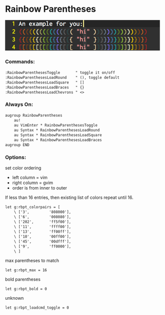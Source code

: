 # Rainbow Parentheses

![example screenshot](https://github.com/masukomi/rainbow_parentheses.vim/raw/master/screenshots/screenshot.png)

### Commands:

```vim
:RainbowParenthesesToggle       " toggle it on/off
:RainbowParenthesesLoadRound    " (), toggle default
:RainbowParenthesesLoadSquare   " []
:RainbowParenthesesLoadBraces   " {}
:RainbowParenthesesLoadChevrons " <>
```

### Always On:

```vim
augroup RainbowParentheses
    au!
    au VimEnter * RainbowParenthesesToggle
    au Syntax * RainbowParenthesesLoadRound
    au Syntax * RainbowParenthesesLoadSquare
    au Syntax * RainbowParenthesesLoadBraces
augroup END
```

### Options:

set color ordering

- left column = vim
- right column = gvim
- order is from inner to outer

If less than 16 entries, then existing list of colors repeat until 16.

```vim
let g:rbpt_colorpairs = [
    \ ['3',         '808000'],
    \ ['6',         '008080'],
    \ ['202',       'ff5f00'],
    \ ['11',        'ffff00'],
    \ ['13',        'ff00ff'],
    \ ['10',        '00ff00'],
    \ ['45',        '00dfff'],
    \ ['9',         'ff0000'],
    \ ]
```

max parentheses to match

```vim
let g:rbpt_max = 16
```

bold parentheses

```vim
let g:rbpt_bold = 0
```

unknown

```vim
let g:rbpt_loadcmd_toggle = 0
```
